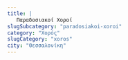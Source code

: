 ```yaml
---
title: |
   Παραδοσιακοί Χοροί
slugSubcategory: "paradosiakoi-xoroi"
category: "Χορός"
slugCategory: "xoros"
city: "Θεσσαλονίκη"
---
```



